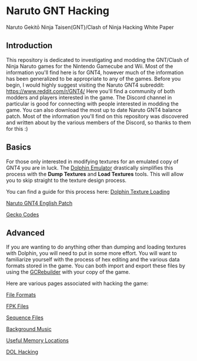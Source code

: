 # Naruto GNT Hacking
Naruto Gekitō Ninja Taisen(GNT)/Clash of Ninja Hacking White Paper

## Introduction
This repository is dedicated to investigating and modding the GNT/Clash of Ninja Naruto games for the Nintendo Gamecube and Wii. Most of the information you'll find here is for GNT4, however much of the information has been generalized to be appropriate to any of the games. Before you begin, I would highly suggest visiting the Naruto GNT4 subreddit: https://www.reddit.com/r/GNT4/
Here you'll find a community of both modders and players interested in the game. The Discord channel in particular is good for connecting with people interested in modding the game. You can also download the most up to date Naruto GNT4 balance patch. Most of the information you'll find on this repository was discovered and written about by the various members of the Discord, so thanks to them for this :)

## Basics
For those only interested in modifying textures for an emulated copy of GNT4 you are in luck. The [Dolphin Emulator](https://dolphin-emu.org/) drastically simplifies this process with the **Dump Textures** and **Load Textures** tools. This will allow you to skip straight to the texture design process.

You can find a guide for this process here: [Dolphin Texture Loading](/docs/guides/dolphin_texture_loading.md)

[Naruto GNT4 English Patch](https://www.youtube.com/watch?v=d-NbZB3I4wo)

[Gecko Codes](/docs/guides/gecko_codes.md)

## Advanced
If you are wanting to do anything other than dumping and loading textures with Dolphin, you will need to put in some more effort. You will want to familiarize yourself with the process of hex editing and the various data formats stored in the game. You can both import and export these files by using the [GCRebuilder](https://www.google.com/search?q=gcrebuilder) with your copy of the game.

Here are various pages associated with hacking the game:

[File Formats](/docs/file_formats/formats.md)

[FPK Files](/docs/file_formats/fpk.md)

[Sequence Files](/docs/file_formats/seq.md)

[Background Music](/docs/audio/bgm.md)

[Useful Memory Locations](/docs/guides/useful_memory_locations.md)

[DOL Hacking](/docs/file_formats/dol.md)
